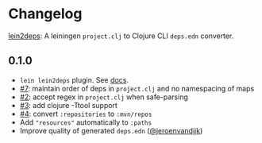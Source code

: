 # Changelog

[lein2deps](https://github.com/borkdude/lein2deps): A leiningen `project.clj` to Clojure CLI `deps.edn` converter.

## 0.1.0

- `lein lein2deps` plugin. See [docs](https://github.com/borkdude/lein2deps#lein-plugin).
- [#7](https://github.com/borkdude/lein2deps/issues/7): maintain order of deps in `project.clj` and no namespacing of maps
- [#2](https://github.com/borkdude/lein2deps/issues/2): accept regex in `project.clj` when safe-parsing
- [#3](https://github.com/borkdude/lein2deps/issues/3): add clojure -Ttool support
- [#4](https://github.com/borkdude/lein2deps/issues/4): convert `:repositories` to `:mvn/repos`
- Add `"resources"` automatically to `:paths`
- Improve quality of generated `deps.edn` ([@jeroenvandijk](https://github.com/jeroenvandijk))
